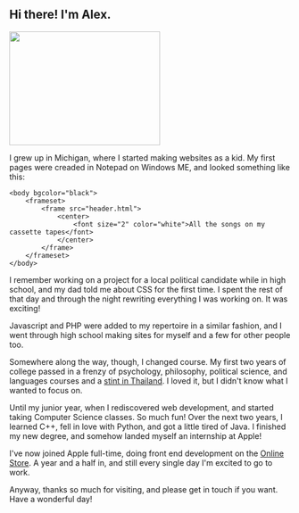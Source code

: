Hi there! I'm Alex.
---

<div class="frame">
<img src="images/me.png" width="270" height="204" />
</div>

I grew up in Michigan, where I started making websites as a kid. My first pages were creaded in Notepad on Windows ME, and looked something like this:

	<body bgcolor="black">
		<frameset>
			<frame src="header.html">
				<center>
					<font size="2" color="white">All the songs on my cassette tapes</font>
				</center>
			</frame>
		</frameset>
	</body>

I remember working on a project for a local political candidate while in high school, and my dad told me about CSS for the first time. I spent the rest of that day and through the night rewriting everything I was working on. It was exciting!

Javascript and PHP were added to my repertoire in a similar fashion, and I went through high school making sites for myself and a few for other people too.

Somewhere along the way, though, I changed course. My first two years of college passed in a frenzy of psychology, philosophy, political science, and languages courses and a [stint in Thailand](http://journey2thailand.blogspot.com). I loved it, but I didn't know what I wanted to focus on.

Until my junior year, when I rediscovered web development, and started taking Computer Science classes. So much fun! Over the next two years, I learned C++, fell in love with Python, and got a little tired of Java. I finished my new degree, and somehow landed myself an internship at Apple!

I've now joined Apple full-time, doing front end development on the [Online Store](http://store.apple.com). A year and a half in, and still every single day I'm excited to go to work.

Anyway, thanks so much for visiting, and please get in touch if you want. Have a wonderful <span class="day-of-week">day</span>!